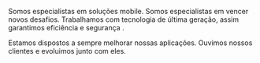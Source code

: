 Somos especialistas em soluções mobile.
Somos especialistas em vencer novos desafios. Trabalhamos com tecnologia de última geração, assim garantimos eficiência e segurança .

Estamos dispostos a sempre melhorar nossas aplicações. Ouvimos nossos clientes e evoluimos junto com eles.
